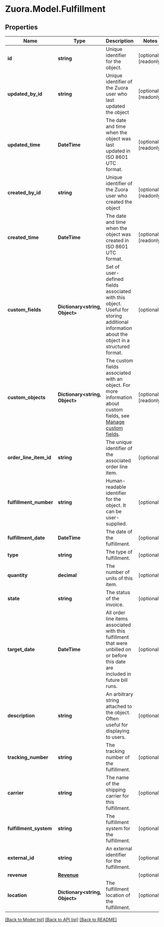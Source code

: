 
# Zuora.Model.Fulfillment

## Properties

Name | Type | Description | Notes
------------ | ------------- | ------------- | -------------
**id** | **string** | Unique identifier for the object. | [optional] [readonly] 
**updated_by_id** | **string** | Unique identifier of the Zuora user who last updated the object | [optional] [readonly] 
**updated_time** | **DateTime** | The date and time when the object was last updated in ISO 8601 UTC format. | [optional] [readonly] 
**created_by_id** | **string** | Unique identifier of the Zuora user who created the object | [optional] [readonly] 
**created_time** | **DateTime** | The date and time when the object was created in ISO 8601 UTC format. | [optional] [readonly] 
**custom_fields** | **Dictionary&lt;string, Object&gt;** | Set of user-defined fields associated with this object. Useful for storing additional information about the object in a structured format. | [optional] 
**custom_objects** | **Dictionary&lt;string, Object&gt;** | The custom fields associated with an object. For more information about custom fields, see [Manage custom fields](https://knowledgecenter.zuora.com/Central_Platform/Manage_Custom_Fields). | [optional] [readonly] 
**order_line_item_id** | **string** | The unique identifier of the associated order line item. | [optional] 
**fulfillment_number** | **string** | Human-readable identifier for the object. It can be user-supplied. | [optional] 
**fulfillment_date** | **DateTime** | The date of the fulfillment. | [optional] 
**type** | **string** | The type of fulfillment. | [optional] 
**quantity** | **decimal** | The number of units of this item. | [optional] 
**state** | **string** | The status of the invoice. | [optional] 
**target_date** | **DateTime** | All order line items associated with this fulfillment that were unbilled on or before this date are included in future bill runs. | [optional] 
**description** | **string** | An arbitrary string attached to the object. Often useful for displaying to users. | [optional] 
**tracking_number** | **string** | The tracking number of the fulfillment. | [optional] 
**carrier** | **string** | The name of the shipping carrier for this fulfillment. | [optional] 
**fulfillment_system** | **string** | The fulfillment system for the fulfillment. | [optional] 
**external_id** | **string** | An external identifier for the fulfillment. | [optional] 
**revenue** | [**Revenue**](Revenue.md) |  | [optional] 
**location** | **Dictionary&lt;string, Object&gt;** | The fulfillment location of the fulfillment. | [optional] 

[[Back to Model list]](../README.md#documentation-for-models)
[[Back to API list]](../README.md#documentation-for-api-endpoints)
[[Back to README]](../README.md)

